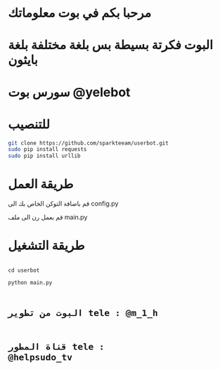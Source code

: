 # مرحبا بكم في بوت معلوماتك

# البوت فكرتة بسيطة بس بلغة مختلفة بلغة بايثون

# سورس بوت @yelebot

# للتنصيب
```sh
git clone https://github.com/sparkteeam/userbot.git
sudo pip install requests
sudo pip install urllib
```
# طريقة العمل

<p> قم باضافة التوكن الخاص بك الى config.py </p>
<p> قم بعمل رن الى ملف  main.py </p>

# طريقة التشغيل
<code>
cd userbot
</code>

<code>
python main.py
<code>

# البوت من تطوير tele : @m_1_h

# قناة المطور tele : @helpsudo_tv
